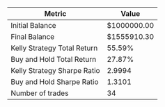 | Metric | Value |
| --- | --- |
| Initial Balance | $1000000.00 |
| Final Balance | $1555910.30 |
| Kelly Strategy Total Return | 55.59% |
| Buy and Hold Total Return | 27.87% |
| Kelly Strategy Sharpe Ratio | 2.9994 |
| Buy and Hold Sharpe Ratio | 1.3101 |
| Number of trades | 34 |
